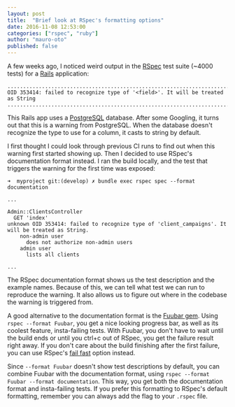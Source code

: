 ```yaml
---
layout: post
title:  "Brief look at RSpec's formatting options"
date: 2016-11-08 12:53:00
categories: ["rspec", "ruby"]
author: "mauro-oto"
published: false
---
```


A few weeks ago, I noticed weird output in the [RSpec](https://relishapp.com/rspec)
test suite (~4000 tests) for a [Rails](http://rubyonrails.org) application:

```
.............................................................................................unknown OID 353414: failed to recognize type of '<field>'. It will be treated as String  ...........................................................................................................................................
```

This Rails app uses a [PostgreSQL](https://www.postgresql.org) database. After
some Googling, it turns out that this is a warning from PostgreSQL. When the
database doesn't recognize the type to use for a column, it casts to string by
default.

<!--more-->

I first thought I could look through previous CI runs to find out when this
warning first started showing up. Then I decided to use RSpec's documentation
format instead. I ran the build locally, and the test that triggers the warning
for the first time was exposed:

```
➜  myproject git:(develop) ✗ bundle exec rspec spec --format documentation

...

Admin::ClientsController
  GET 'index'
unknown OID 353414: failed to recognize type of 'client_campaigns'. It will be treated as String.
    non-admin user
      does not authorize non-admin users
    admin user
      lists all clients

...

```

The RSpec documentation format shows us the test description and the example
names. Because of this, we can tell what test we can run to reproduce the
warning. It also allows us to figure out where in the codebase the warning is
triggered from.

A good alternative to the documentation format is the [Fuubar gem](https://github.com/thekompanee/fuubar).
Using `rspec --format Fuubar`, you get a nice looking progress bar, as well as
its coolest feature, insta-failing tests. With Fuubar, you don't have to wait
until the build ends or until you ctrl+c out of RSpec, you get the failure
result right away. If you don't care about the build finishing after the first
failure, you can use RSpec's [fail fast](https://relishapp.com/rspec/rspec-core/docs/command-line/fail-fast-option)
option instead.

Since `--format Fuubar` doesn't show test descriptions by default, you can
combine Fuubar with the documentation format, using
`rspec --format Fuubar --format documentation`. This way, you get both the
documentation format and insta-failing tests. If you prefer this formatting to
RSpec's default formatting, remember you can always add the flag to your
`.rspec` file.
